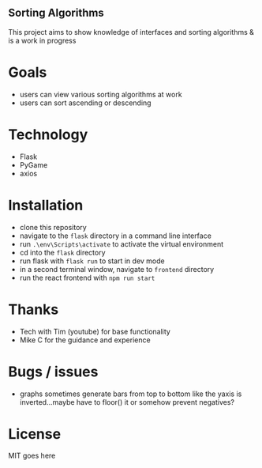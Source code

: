 ## Sorting Algorithms
This project aims to show knowledge of interfaces and sorting algorithms & is a work in progress

# Goals
  * users can view various sorting algorithms at work
  * users can sort ascending or descending

# Technology
* Flask 
* PyGame
* axios

# Installation
* clone this repository
* navigate to the `flask` directory in a command line interface
* run `.\env\Scripts\activate` to activate the virtual environment
* cd into the `flask` directory
* run flask with `flask run` to start in dev mode
* in a second terminal window, navigate to `frontend` directory
* run the react frontend with `npm run start`

# Thanks
* Tech with Tim (youtube) for base functionality
* Mike C for the guidance and experience

# Bugs / issues
* graphs sometimes generate bars from top to bottom like the yaxis is inverted...maybe have to floor() it or somehow prevent negatives?

# License
MIT goes here
